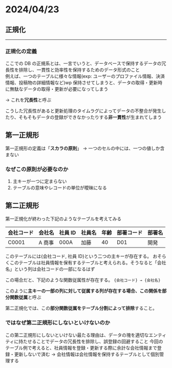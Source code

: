 # 2024/04/23

## 正規化

---

### 正規化の定義

ここでの DB の正規系とは、一言でいうと、データベースで保持するデータの冗長性を排除し、一貫性と効率性を保持するためのデータ形式のこと  
例えば、一つのテーブルに様々な情報(exp: ユーザーのプロファイル情報、決済情報、投稿物の詳細情報など)wp 保持させてしまうと、データの取得・更新時に無駄なデータの取得・更新が必要になってしまう

→ これを**冗長性**と呼ぶ

こうした冗長性があると更新処理のタイムラグによってデータの不整合が発生したり、そもそもデータの登録ができなかったりする**非一貫性**が生まれてしまう

## 第一正規形

第一正規形の定義は「**スカラの原則**」
→ 一つのセルの中には、一つの値しか含まない

### なぜこの原則が必要なのか

1. 主キーが一つに定まらない
2. テーブルの意味やレコードの単位が曖昧になる

## 第二正規形

第一正規化が終わった下記のようなテーブルを考えてみる

| 会社コード | 会社名 | 社員 ID | 社員名 | 年齢 | 部署コード | 部署名 |
| ---------- | ------ | ------- | ------ | ---- | ---------- | ------ |
| C0001      | A 商事 | 000A    | 加藤   | 40   | D01        | 開発   |

このテーブルには{会社コード, 社員 ID}という二つの主キーが存在する。
おそらくこのテーブルは社員情報を保有するテーブルと考えられる。そうなると「会社名」という列は会社コードの一部になるはず

この場合だと、下記のような関数従属性が存在する。
`{会社コード} → {会社名}`

このように**主キーの一部の列に対して従属する列が存在する場合、この関係を部分関数従属**と呼ぶ

第二正規化では、この**部分関数従属をテーブル分割によって排除**すること。

### ではなぜ第二正規形にしないといけないのか

この第二正規形にしないといけない最たる理由は、データの塊を適切なエンティティに持たせることでデータの冗長性を排除し、誤登録の回避すること
今回のテーブル例で考えると、社員情報を登録・更新する際に余計な会社情報まで登録・更新しないで済む → 会社情報は会社情報を保持するテーブルとして個別管理する
